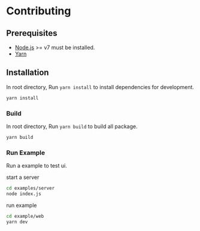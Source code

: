 # Contributing

## Prerequisites

- [Node.js](http://nodejs.org/) >= v7 must be installed.
- [Yarn](https://yarnpkg.com/en/docs/install)

## Installation

In root directory, Run `yarn install` to install dependencies for development.

```bash
yarn install
```

### Build

In root directory, Run `yarn build` to build all package.

```bash
yarn build
```

### Run Example

Run a example to test ui.

start a server

```bash
cd examples/server
node index.js
```

run example

```bash
cd example/web
yarn dev
```
